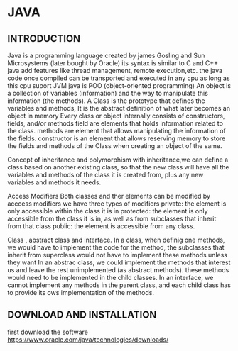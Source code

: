 # JAVA

## INTRODUCTION
Java is a programming language created by james Gosling and Sun Microsystems (later bought by Oracle) 
its syntax is similar to C and C++
java add features like thread management, remote execution,etc.
the java code once compiled can be transported and executed in any cpu as long as this cpu suport JVM 
java is POO (object-oriented programming)
An object is a collection of variables (information) and the way to manipulate this information (the methods).
A Class is the prototype that defines the variables and methods, It is the abstract definition of what later becomes an object in memory
Every class or object internally consists of constructors, fields, and/or methods
field are elements that holds information related to the class.
methods are element that allows manipulating the information of the fields.
constructor is an element that allows reserving memory to store the fields and methods of the Class when creating an object of the same.

Concept of inheritance and polymorphism
with inheritance,we can define a class based on another existing class, so that the new class will have all the variables and methods of the class it is created from, plus any new variables and methods it needs.

Access Modifiers
Both classes and ther elements can be modified by acccess modifiers we have three types of modifiers
private: the element is only accessible within the class it is in
protected: the element is only accessible from the class it is in, as well as from subclasses that inherit from that class
public: the element is accessible from any class.

Class , abstract class and interface.
In a class, when definig one methods, we would have to implement the code
for the method, the subclasses that inherit from superclass would not have to implement these methods unless they want
In an abstrac class, we could implement the methods that interest us and leave the rest unimplemented (as abstract methods). these methods would need to be implemented in the child classes.
In an interface, we cannot implement any methods in the parent class, and each child class has to provide its ows implementation of the methods.

## DOWNLOAD AND INSTALLATION
first download the software https://www.oracle.com/java/technologies/downloads/


##

